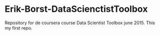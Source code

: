 # Erik-Borst-DataScienctistToolbox
Repository for de coursera course Data Scientist Toolbox june 2015.
This my first repo.
